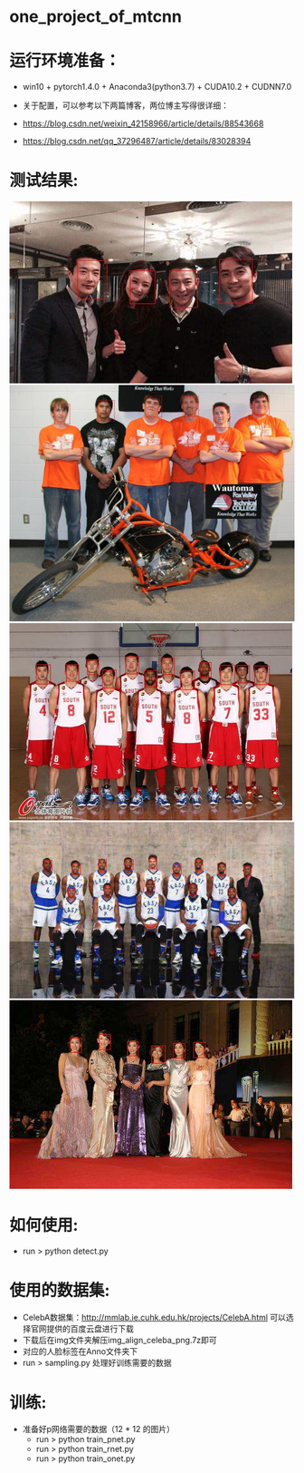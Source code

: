 # one_project_of_mtcnn

# 运行环境准备：
   * win10 + pytorch1.4.0 + Anaconda3(python3.7) + CUDA10.2 + CUDNN7.0

   * 关于配置，可以参考以下两篇博客，两位博主写得很详细：
   * https://blog.csdn.net/weixin_42158966/article/details/88543668
   * https://blog.csdn.net/qq_37296487/article/details/83028394

# 测试结果:

![](photo1.jpg.jpg)
![](photo2.jpg.jpg)
![](photo3.jpg.jpg)
![](photo4.jpg.jpg)
![](photo5.jpg.jpg)


# 如何使用:

  * run > python detect.py

# 使用的数据集:

  * CelebA数据集：http://mmlab.ie.cuhk.edu.hk/projects/CelebA.html 可以选择官网提供的百度云盘进行下载
  * 下载后在img文件夹解压img_align_celeba_png.7z即可
  * 对应的人脸标签在Anno文件夹下
  * run > sampling.py 处理好训练需要的数据

# 训练:

  * 准备好p网络需要的数据（12 * 12 的图片）
    * run > python train_pnet.py
    * run > python train_rnet.py
    * run > python train_onet.py


